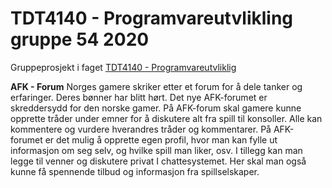 # TDT4140 - Programvareutvlikling gruppe 54 2020

Gruppeprosjekt i faget [TDT4140 - Programvareutvliklig](https://www.ntnu.no/studier/emner/TDT4140#tab=omEmnet)

**AFK - Forum** 
Norges gamere skriker etter et forum for å dele tanker og erfaringer.  Deres bønner har blitt hørt. Det nye AFK-forumet er skreddersydd for den norske gamer. På AFK-forum skal gamere kunne opprette tråder under emner for å diskutere alt fra spill til konsoller. Alle kan kommentere og vurdere hverandres tråder og kommentarer. På AFK-forumet er det mulig å opprette egen profil, hvor man kan fylle ut informasjon om seg selv, og hvilke spill man liker, osv. I tillegg kan man legge til venner og diskutere privat I chattesystemet. Her skal man også kunne få spennende tilbud og informasjon fra spillselskaper.
